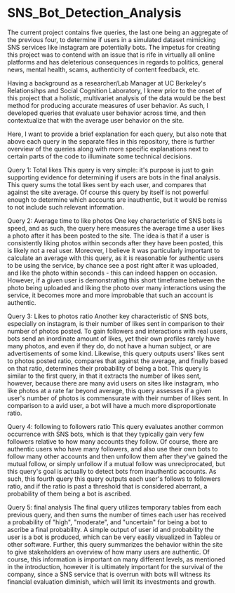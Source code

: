 # SNS_Bot_Detection_Analysis


The current project contains five queries, the last one being an aggregate of the previous four, to determine if users in a simulated dataset mimicking SNS services 
like instagram are potentially bots. The impetus for creating this project was to
contend with an issue that is rife in virtually all online platforms and has 
deleterious consequences in regards to politics, general news, mental health, scams, authenticity of content feedback, etc. 

Having a background as a researcher/Lab Manager at UC Berkeley's Relationsihps and 
Social Cognition Laboratory, I knew prior to the onset of this project that a 
holistic, multivariet analysis of the data would be the best method for producing accurate measures of user behavior. As such, I developed queries that evaluate user behavior across time, and then contextualize that with the average user behavior on the
site. 

Here, I want to provide a brief explanation for each query, but also note that above 
each query in the separate files in this repository, there is further overview of the queries along with more specific explanations next to certain parts of the code to illuminate some technical decisions.

Query 1: Total likes
This query is very simple: it's purpose is just to gain supporting evidence for determining if users are bots in the final analysis. This query sums the total likes sent by each user, and compares that against the site average. Of course this query by itself is not powerful enough to determine which accounts are inauthentic, but it would be remiss to not include such relevant information. 


Query 2: Average time to like photos
One key characteristic of SNS bots is speed, and as such, the query here measures the average time a user likes a photo after it has been posted to the site. The idea is that if a user is consistently liking photos within seconds after they have been posted, this is likely not a real user. Moreover, I believe it was particularly important to calculate an average with this query, as it is reasonable for authentic users to be using the service, by chance see a post right after it was uploaded, and like the photo within seconds - this can indeed happen on occasion. However, if a given user is demonstrating this short timeframe between the photo being uploaded and liking the photo over many interactions using the service, it becomes more and more improbable that such an account is authentic. 

Query 3: Likes to photos ratio
Another key characteristic of SNS bots, especially on instagram, is their number of likes sent in comparison to their number of photos posted. To gain followers and interactions with real users, bots send an inordinate amount of likes, yet their own profiles rarely have many photos, and even if they do, do not have a human subject, or are advertisements of some kind. Likewise, this query outputs users' likes sent to photos posted ratio, compares that against the average, and finally based on that ratio, determines their probability of being a bot. This query is similar to the first query, in that it extracts the number of likes sent, however, because there are many avid users on sites like instagram, who like photos at a rate far beyond average, this query assesses if a given user's number of photos is commensurate with their number of likes sent. In comparison to a avid user, a bot will have a much more disproportionate ratio.

Query 4: following to followers ratio
This query evaluates another common occurrence with SNS bots, which is that they typically gain very few followers relative to how many accounts they follow. Of course, there are authentic users who have many followers, and also use their own bots to follow many other accounts and then unfollow them after they've gained the mutual follow, or simply unfollow if a mutual follow was unreciprocated, but this query's goal is actually to detect bots from inauthentic accounts. As such, this fourth query this query outputs each user's follows to followers ratio, and if the ratio is past a threshold that is considered aberrant, a probability of them being a bot is ascribed. 

Query 5: final analysis
The final query utilizes temporary tables from each previous query, and then sums the number of times each user has received a probability of "high", "moderate", and "uncertain" for being a bot to ascribe a final probability. A simple output of user id and probability the user is a bot is produced, which can be very easily visualized in Tableu or other software. Further, this query summarizes the behavior within the site to give stakeholders an overview of how many users are authentic. Of course, this information is important on many different levels, as mentioned in the introduction, however it is ultimately important for the survival of the company, since a SNS service that is overrun with bots will witness its financial evaluation diminish, which will limit its investments and growth. 




